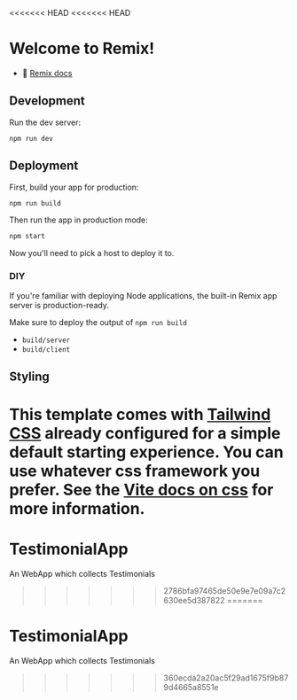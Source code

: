 <<<<<<< HEAD
<<<<<<< HEAD
# Welcome to Remix!

- 📖 [Remix docs](https://remix.run/docs)

## Development

Run the dev server:

```shellscript
npm run dev
```

## Deployment

First, build your app for production:

```sh
npm run build
```

Then run the app in production mode:

```sh
npm start
```

Now you'll need to pick a host to deploy it to.

### DIY

If you're familiar with deploying Node applications, the built-in Remix app server is production-ready.

Make sure to deploy the output of `npm run build`

- `build/server`
- `build/client`

## Styling

This template comes with [Tailwind CSS](https://tailwindcss.com/) already configured for a simple default starting experience. You can use whatever css framework you prefer. See the [Vite docs on css](https://vitejs.dev/guide/features.html#css) for more information.
=======
# TestimonialApp
An WebApp which collects Testimonials
>>>>>>> 2786bfa97465de50e9e7e09a7c2630ee5d387822
=======
# TestimonialApp
An WebApp which collects Testimonials
>>>>>>> 360ecda2a20ac5f29ad1675f9b879d4665a8551e
